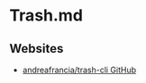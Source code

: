 # Trash.md

## Websites

* [andreafrancia/trash-cli GitHub](https://github.com/andreafrancia/trash-cli)
